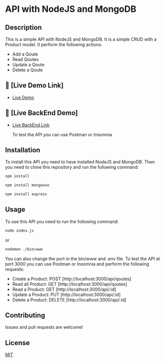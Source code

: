 # API with NodeJS and MongoDB

## Description

This is a simple API with NodeJS and MongoDB. It is a simple CRUD with a Product model. It perform the following actions:

- Add a Qoute
- Read Qoutes
- Update a Qoute
- Delete a Qoute

## 🚀 [Live Demo Link]

- [Live Demo](https://asad-zaidi.github.io/Qoutes-API/)

## 🚀 [Live BackEnd Demo]

- [Live BackEnd Link](https://asad-zaidi.github.io/Qoutes-API/)

    To test the API you can use Postman or Insomnia

## Installation

To install this API you need to have installed NodeJS and MongoDB. Then you need to clone this repository and run the following command:

```bash
npm install
```

```bash
npm install mongoose
```

```bash
npm install express
```

## Usage

To use this API you need to run the following command:

```bash
node index.js 
```

or

```bash
nodemon ./bin/www 
```

You can also change the port in the bin/www and .env file.
To test the API at port 3000 you can use Postman or Insomnia and perform the following requests:

- Create a Product: POST [http://localhost:3000/api/qoutes]
- Read all Product: GET [http://localhost:3000/api/qoutes]
- Read a Product: GET [http://localhost:3000/api/:id]
- Update a Product: PUT [http://localhost:3000/api/:id]
- Delete a Product: DELETE [http://localhost:3000/api/:id]

## Contributing

Issues and pull requests are welcome!

## License

[MIT](https://choosealicense.com/licenses/mit/)

